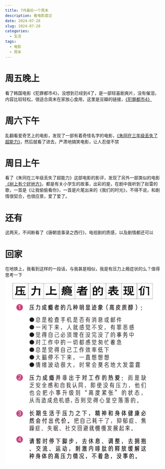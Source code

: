 ```yaml
---
title: 7月最后一个周末
description: 看电影度过
date: 2024-07-28
slug: 2024-07-28
categories:
  - 生活
tags:
  - 电影
  - 周末
---
```


# 周五晚上

看了韩国电影《犯罪都市4》，没想到已经到4了，是一部轻喜剧爽片，没有催泪，内容比较轻松，很适合周末在家放心食用，这里是豆瓣的链接，[《犯罪都市4》](https://movie.douban.com/subject/36085987)

# 周六下午

乱翻看爱奇艺上的电影，发现了一部有着奇怪名字的电影，[《朱同在三年级丢失了超能力》](https://movie.douban.com/subject/35749842/)，然后就看了进去，严肃地搞笑电影，让人忍俊不禁

# 周日上午

看了《朱同在三年级丢失了超能力》这部电影的影评，发现了另外一部类似的电影[《树上有个好地方》](https://movie.douban.com/subject/30299040)，都是有关小学生的故事，出彩的是，在剧中我听到了赵雷的歌，一首是《让我偷偷看你》，一首是片尾出来的《我们的时光》，不得不说，和剧情很契合，也很应景，爱了爱了。

# 还有

这两天，不间断看了《唐朝诡事录之西行》，电视剧的质感，以及剧情都还可以

# 回家

在地铁上，我看到这样的一段话，与我甚是相似，我是有压力上瘾症状的么？值得思考一下
![](images/2024-07-28-18-22-44.png)